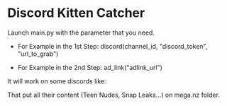 # Discord Kitten Catcher

Launch main.py with the parameter that you need.

- For Example in the 1st Step:
discord(channel_id, "discord_token", "url_to_grab")

- For Example in the 2nd Step:
ad_link("adlink_url")

It will work on some discords like:

That put all their content (Teen Nudes, Snap Leaks...) on mega.nz folder.
